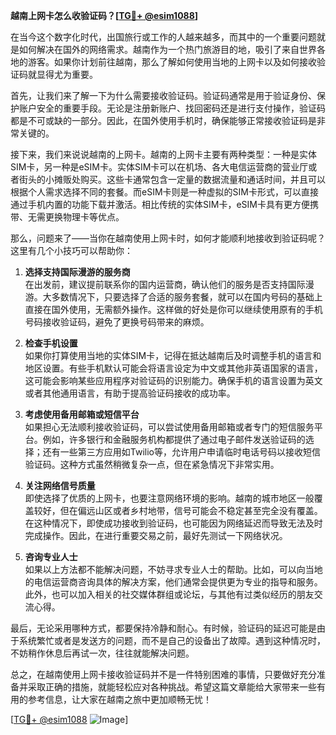 **越南上网卡怎么收验证码？[[TG💪+ @esim1088](https://t.me/s/esim1088)]**

在当今这个数字化时代，出国旅行或工作的人越来越多，而其中的一个重要问题就是如何解决在国外的网络需求。越南作为一个热门旅游目的地，吸引了来自世界各地的游客。如果你计划前往越南，那么了解如何使用当地的上网卡以及如何接收验证码就显得尤为重要。

首先，让我们来了解一下为什么需要接收验证码。验证码通常是用于验证身份、保护账户安全的重要手段。无论是注册新账户、找回密码还是进行支付操作，验证码都是不可或缺的一部分。因此，在国外使用手机时，确保能够正常接收验证码是非常关键的。

接下来，我们来说说越南的上网卡。越南的上网卡主要有两种类型：一种是实体SIM卡，另一种是eSIM卡。实体SIM卡可以在机场、各大电信运营商的营业厅或者街头的小摊贩处购买。这些卡通常包含一定量的数据流量和通话时间，并且可以根据个人需求选择不同的套餐。而eSIM卡则是一种虚拟的SIM卡形式，可以直接通过手机内置的功能下载并激活。相比传统的实体SIM卡，eSIM卡具有更方便携带、无需更换物理卡等优点。

那么，问题来了——当你在越南使用上网卡时，如何才能顺利地接收到验证码呢？这里有几个小技巧可以帮助你：

1. **选择支持国际漫游的服务商**  
   在出发前，建议提前联系你的国内运营商，确认他们的服务是否支持国际漫游。大多数情况下，只要选择了合适的服务套餐，就可以在国内号码的基础上直接在国外使用，无需额外操作。这样做的好处是你可以继续使用原有的手机号码接收验证码，避免了更换号码带来的麻烦。

2. **检查手机设置**  
   如果你打算使用当地的实体SIM卡，记得在抵达越南后及时调整手机的语言和地区设置。有些手机默认可能会将语言设定为中文或其他非英语国家的语言，这可能会影响某些应用程序对验证码的识别能力。确保手机的语言设置为英文或者其他通用语言，有助于提高验证码接收的成功率。

3. **考虑使用备用邮箱或短信平台**  
   如果担心无法顺利接收验证码，可以尝试使用备用邮箱或者专门的短信服务平台。例如，许多银行和金融服务机构都提供了通过电子邮件发送验证码的选择；还有一些第三方应用如Twilio等，允许用户申请临时电话号码以接收短信验证码。这种方式虽然稍微复杂一点，但在紧急情况下非常实用。

4. **关注网络信号质量**  
   即使选择了优质的上网卡，也要注意网络环境的影响。越南的城市地区一般覆盖较好，但在偏远山区或者乡村地带，信号可能会不稳定甚至完全没有覆盖。在这种情况下，即使成功接收到验证码，也可能因为网络延迟而导致无法及时完成操作。因此，在进行重要交易之前，最好先测试一下网络状况。

5. **咨询专业人士**  
   如果以上方法都不能解决问题，不妨寻求专业人士的帮助。比如，可以向当地的电信运营商咨询具体的解决方案，他们通常会提供更为专业的指导和服务。此外，也可以加入相关的社交媒体群组或论坛，与其他有过类似经历的朋友交流心得。

最后，无论采用哪种方式，都要保持冷静和耐心。有时候，验证码的延迟可能是由于系统繁忙或者是发送方的问题，而不是自己的设备出了故障。遇到这种情况时，不妨稍作休息后再试一次，往往就能解决问题。

总之，在越南使用上网卡接收验证码并不是一件特别困难的事情，只要做好充分准备并采取正确的措施，就能轻松应对各种挑战。希望这篇文章能给大家带来一些有用的参考信息，让大家在越南之旅中更加顺畅无忧！

[[TG💪+ @esim1088](https://t.me/s/esim1088) ![Image](https://i.postimg.cc/4NQfJmqS/Snipaste-2025-05-13-00-14-12.png)]